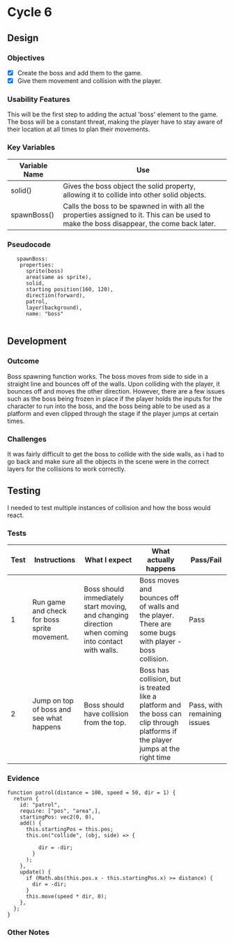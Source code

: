 # Cycle 6

## Design

### Objectives

* [x] Create the boss and add them to the game.
* [x] Give them movement and collision with the player.

### Usability Features

This will be the first step to adding the actual 'boss' element to the game. The boss will be a constant threat, making the player have to stay aware of their location at all times to plan their movements.

### Key Variables

| Variable Name | Use                                                                                                                                       |
| ------------- | ----------------------------------------------------------------------------------------------------------------------------------------- |
| solid()       | Gives the boss object the solid property, allowing it to collide into other solid objects.                                                |
| spawnBoss()   | Calls the boss to be spawned in with all the properties assigned to it. This can be used to make the boss disappear, the come back later. |

### Pseudocode

```
   spawnBoss:
    properties:
      sprite(boss)
      area(same as sprite),
      solid,
      starting position(160, 120),
      direction(forward),
      patrol,
      layer(background),
      name: "boss"
  

```

## Development

### Outcome

Boss spawning function works. The boss moves from side to side in a straight line and bounces off of the walls. Upon colliding with the player, it bounces off and moves the other direction. However, there are a few issues such as the boss being frozen in place if the player holds the inputs for the character to run into the boss, and the boss being able to be used as a platform and even clipped through the stage if the player jumps at certain times.



### Challenges

It was fairly difficult to get the boss to collide with the side walls, as i had to go back and make sure all the objects in the scene were in the correct layers for the collisions to work correctly.

## Testing

I needed to test multiple instances of collision and how the boss would react.

### Tests

| Test | Instructions                                  | What I expect                                                                                     | What actually happens                                                                                                            | Pass/Fail                   |
| ---- | --------------------------------------------- | ------------------------------------------------------------------------------------------------- | -------------------------------------------------------------------------------------------------------------------------------- | --------------------------- |
| 1    | Run game and check for boss sprite movement.  | Boss should immediately start moving, and changing direction when coming into contact with walls. | Boss moves and bounces off of walls and the player. There are some bugs with player - boss collision.                            | Pass                        |
| 2    | Jump on top of boss and see what happens      | Boss should have collision from the top.                                                          | Boss has collision, but is treated like a platform and the boss can clip through platforms if the player jumps at the right time | Pass, with remaining issues |

### Evidence

```
function patrol(distance = 100, speed = 50, dir = 1) {
  return {
    id: "patrol",
    require: ["pos", "area",],
    startingPos: vec2(0, 0),
    add() {
      this.startingPos = this.pos;
      this.on("collide", (obj, side) => {
        
          dir = -dir;
        }
      );
    },
    update() {
      if (Math.abs(this.pos.x - this.startingPos.x) >= distance) {
        dir = -dir;
      }
      this.move(speed * dir, 0);
    },
  };
}

```

### Other Notes

